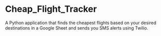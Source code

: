 # Cheap_Flight_Tracker
A Python application that finds the cheapest flights based on your desired destinations in a Google Sheet and sends you SMS alerts using Twilio.
